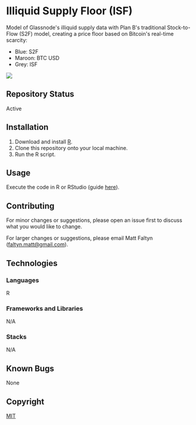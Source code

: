 # Illiquid Supply Floor (ISF)

Model of Glassnode's illiquid supply data with Plan B's traditional Stock-to-Flow (S2F) model, creating a price floor based on Bitcoin's real-time scarcity:

- Blue: S2F
- Maroon: BTC USD
- Grey: ISF

![](https://github.com/MattFaltyn/Illiquid-Stock-to-Flow/blob/main/IS2F)

## Repository Status
Active

## Installation
1. Download and install [R](https://www.r-project.org/).
2. Clone this repository onto your local machine.
3. Run the R script. 

## Usage
Execute the code in R or RStudio (guide [here](https://support.rstudio.com/hc/en-us/articles/200484448-Editing-and-Executing-Code)).

## Contributing

For minor changes or suggestions, please open an issue first to discuss what you would like to change. 

For larger changes or suggestions, please email Matt Faltyn (faltyn.matt@gmail.com). 

## Technologies

### Languages
R

### Frameworks and Libraries
N/A

### Stacks 
N/A

## Known Bugs
None

## Copyright
[MIT](https://choosealicense.com/licenses/mit/)
